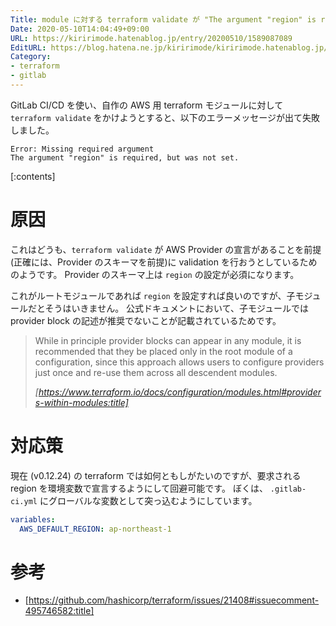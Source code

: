 ```yaml
---
Title: module に対する terraform validate が "The argument "region" is required, but was not set." エラーで失敗する
Date: 2020-05-10T14:04:49+09:00
URL: https://kiririmode.hatenablog.jp/entry/20200510/1589087089
EditURL: https://blog.hatena.ne.jp/kiririmode/kiririmode.hatenablog.jp/atom/entry/26006613564936242
Category:
- terraform
- gitlab
---
```


GitLab CI/CD を使い、自作の AWS 用 terraform モジュールに対して `terraform validate` をかけようとすると、以下のエラーメッセージが出て失敗しました。

```
Error: Missing required argument
The argument "region" is required, but was not set.
```

[:contents]

# 原因

これはどうも、`terraform validate` が AWS Provider の宣言があることを前提 (正確には、Provider のスキーマを前提)に validation を行おうとしているためのようです。
Provider のスキーマ上は `region` の設定が必須になります。

これがルートモジュールであれば `region` を設定すれば良いのですが、子モジュールだとそうはいきません。
公式ドキュメントにおいて、子モジュールでは provider block の記述が推奨でないことが記載されているためです。

> While in principle provider blocks can appear in any module, it is recommended that they be placed only in the root module of a configuration, since this approach allows users to configure providers just once and re-use them across all descendent modules.
>
> <cite>[https://www.terraform.io/docs/configuration/modules.html#providers-within-modules:title]</cite>

# 対応策

現在 (v0.12.24) の terraform では如何ともしがたいのですが、要求される region を環境変数で宣言するようにして回避可能です。
ぼくは、 `.gitlab-ci.yml` にグローバルな変数として突っ込むようにしています。

```yaml
variables:
  AWS_DEFAULT_REGION: ap-northeast-1
```

# 参考

- [https://github.com/hashicorp/terraform/issues/21408#issuecomment-495746582:title]
